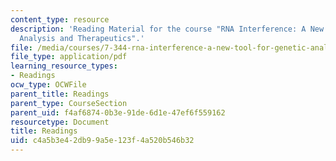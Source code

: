 ```yaml
---
content_type: resource
description: 'Reading Material for the course "RNA Interference: A New Tool for Genetic
  Analysis and Therapeutics".'
file: /media/courses/7-344-rna-interference-a-new-tool-for-genetic-analysis-and-therapeutics-fall-2004/c4a5b3e42db99a5e123f4a520b546b32_readings_7344.pdf
file_type: application/pdf
learning_resource_types:
- Readings
ocw_type: OCWFile
parent_title: Readings
parent_type: CourseSection
parent_uid: f4af6874-0b3e-91de-6d1e-47ef6f559162
resourcetype: Document
title: Readings
uid: c4a5b3e4-2db9-9a5e-123f-4a520b546b32
---
```

